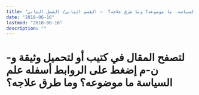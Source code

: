 ```yaml
---
title: "علم السياسة، ما موضوعه؟ وما طرق علاجه؟  – القسم الثاني/ الفصل الثاني"
date: "2018-06-16"
lastmod: "2018-06-16"
description: ""
---
```

# **لتصفح المقال في كتيب أو لتحميل وثيقة و-ن-م إضغط على الروابط أسفله** **علم السياسة ما موضوعه؟ وما طرق علاجه؟**

###